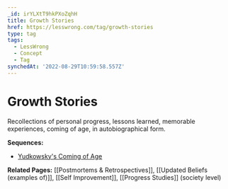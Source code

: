 ```yaml
---
_id: irYLXtT9hkPXoZqhH
title: Growth Stories
href: https://lesswrong.com/tag/growth-stories
type: tag
tags:
  - LessWrong
  - Concept
  - Tag
synchedAt: '2022-08-29T10:59:58.557Z'
---
```

# Growth Stories

Recollections of personal progress, lessons learned, memorable experiences, coming of age, in autobiographical form.

**Sequences:** 

- [Yudkowsky's Coming of Age](https://www.lesswrong.com/s/SXurf2mWFw8LX2mkG)

**Related Pages:** [[Postmortems & Retrospectives]], [[Updated Beliefs (examples of)]], [[Self Improvement]], [[Progress Studies]] (society level)